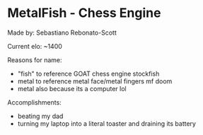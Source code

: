 # MetalFish - Chess Engine
Made by: Sebastiano Rebonato-Scott

Current elo: ~1400

Reasons for name: 
- "fish" to reference GOAT chess engine stockfish
- metal to reference metal face/metal fingers mf doom
- metal also because its a computer lol

Accomplishments:
- beating my dad
- turning my laptop into a literal toaster and draining its battery
